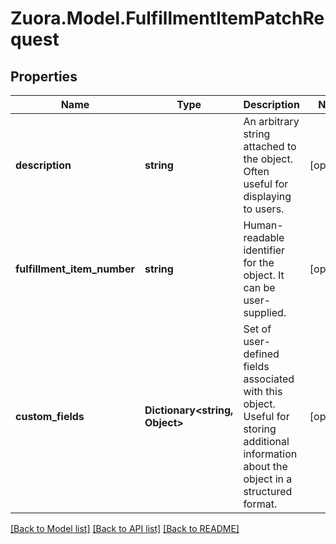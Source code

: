 
# Zuora.Model.FulfillmentItemPatchRequest

## Properties

Name | Type | Description | Notes
------------ | ------------- | ------------- | -------------
**description** | **string** | An arbitrary string attached to the object. Often useful for displaying to users. | [optional] 
**fulfillment_item_number** | **string** | Human-readable identifier for the object. It can be user-supplied. | [optional] 
**custom_fields** | **Dictionary&lt;string, Object&gt;** | Set of user-defined fields associated with this object. Useful for storing additional information about the object in a structured format. | [optional] 

[[Back to Model list]](../README.md#documentation-for-models)
[[Back to API list]](../README.md#documentation-for-api-endpoints)
[[Back to README]](../README.md)

